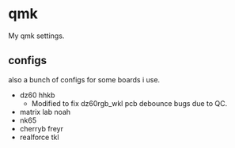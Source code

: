 # qmk
 My qmk settings.  

## configs
also a bunch of configs for some boards i use.
- dz60 hhkb
  - Modified to fix dz60rgb_wkl pcb debounce bugs due to QC.  
- matrix lab noah 
- nk65
- cherryb freyr
- realforce tkl
